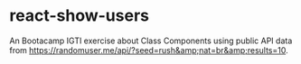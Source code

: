 # react-show-users
An Bootacamp IGTI exercise about Class Components using  public API data from https://randomuser.me/api/?seed=rush&amp;nat=br&amp;results=10.
